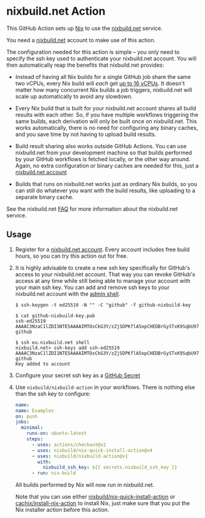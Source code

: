 # nixbuild.net Action

This GitHub Action sets up [Nix](https://nixos.org/nix/) to use
the [nixbuild.net](https://nixbuild.net) service.

You need a [nixbuild.net](https://nixbuild.net) account to make use of this
action.

The configuration needed for this action is simple &ndash; you only need to
specify the ssh key used to authenticate your nixbuild.net account. You will
then automatically reap the benefits that nixbuild.net provides:

* Instead of having all Nix builds for a single GitHub job share the same two
  vCPUs, every Nix build will _each_ get [up to 16 vCPUs](https://blog.nixbuild.net/posts/2020-06-25-automatic-resource-optimization.html).
  It doesn't matter how many concurrent Nix builds a job triggers, nixbuild.net
  will scale up automatically to avoid any slowdown.

* Every Nix build that is built for your nixbuild.net account shares all
  build results with each other. So, if you have multiple workflows triggering
  the same builds, each derivation will only be built once on nixbuild.net.
  This works automatically, there is no need for configuring any binary caches,
  and you save time by not having to upload build results.

* Build result sharing also works outside GitHub Actions. You can use
  nixbuild.net from your development machine so that builds performed by your
  GitHub workflows is fetched locally, or the other way around. Again, no extra
  configuration or binary caches are needed for this, just a
  [nixbuild.net account](https://docs.nixbuild.net/getting-started/)

* Builds that runs on nixbuild.net works just as ordinary Nix builds, so you
  can still do whatever you want with the build results, like uploading to a
  separate binary cache.

See the nixbuild.net [FAQ](https://nixbuild.net/#faq) for more information
about the nixbuild.net service.

## Usage

1. Register for a [nixbuild.net account](https://nixbuild.net/#register). Every
   account includes free build hours, so you can try this action out for free.

2. It is highly advisable to create a new ssh key specifically for GitHub's
   access to your nixbuild.net account. That way you can revoke GitHub's access
   at any time while still being able to manage your account with your main ssh
   key. You can add and remove ssh keys to your nixbuild.net account with the
   [admin shell](https://docs.nixbuild.net/nixbuild-shell/#manage-ssh-keys).

   ```text
   $ ssh-keygen -t ed25519 -N "" -C "github" -f github-nixbuild-key

   $ cat github-nixbuild-key.pub
   ssh-ed25519 AAAAC3NzaC1lZDI1NTE5AAAAIMTOsCkG3Y/zZjSDPKflA5opCHEDBrGySTxK9SqbU979 github

   $ ssh eu.nixbuild.net shell
   nixbuild.net> ssh-keys add ssh-ed25519 AAAAC3NzaC1lZDI1NTE5AAAAIMTOsCkG3Y/zZjSDPKflA5opCHEDBrGySTxK9SqbU979 github
   Key added to account
   ```

3. Configure your secret ssh key as a [GitHub Secret](https://docs.github.com/en/actions/reference/encrypted-secrets)

4. Use `nixbuild/nixbuild-action` in your workflows. There is nothing else than
   the ssh key to configure:

   ```yaml
   name:
   name: Examples
   on: push
   jobs:
     minimal:
       runs-on: ubuntu-latest
       steps:
         - uses: actions/checkout@v2
         - uses: nixbuild/nix-quick-install-action@v4
         - uses: nixbuild/nixbuild-action@v1
           with:
             nixbuild_ssh_key: ${{ secrets.nixbuild_ssh_key }}
         - run: nix-build
   ```

   All builds performed by Nix will now run in nixbuild.net.

   Note that you can use either
   [nixbuild/nix-quick-install-action](https://github.com/marketplace/actions/nix-quick-install)
   or
   [cachix/install-nix-action](https://github.com/marketplace/actions/install-nix)
   to install Nix, just make sure that you put the Nix installer action before
   this action.
